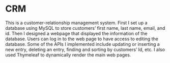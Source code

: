 # CRM

This is a customer-relationship management system. First I set up a database using MySQL to store customers’ first name, last name, email, and id. Then I designed a webpage that displayed the information of the database. Users can log in to the web page to have access to editing the database. Some of the APIs I implemented include updating or inserting a new entry, deleting an entry, finding and sorting by customers’ Id, etc. I also used Thymeleaf to dynamically render the main web pages.
